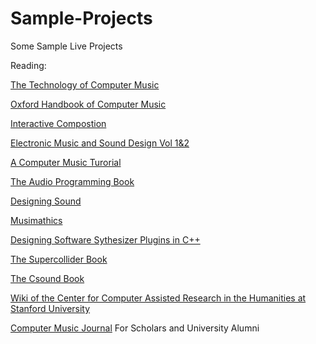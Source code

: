 # Sample-Projects
Some Sample Live Projects


Reading:

[The Technology of Computer Music](https://www.amazon.com/Technology-Computer-Music-Max-Mathews/dp/0262130505)

[Oxford Handbook of Computer Music](https://global.oup.com/academic/product/the-oxford-handbook-of-computer-music-9780195331615?cc=us&lang=en&)

[Interactive Compostion](https://global.oup.com/us/companion.websites/9780199973828/)

[Electronic Music and Sound Design Vol 1&2](https://virtual-sound.com/)

[A Computer Music Turorial](https://mitpress.mit.edu/books/computer-music-tutorial)

[The Audio Programming Book](https://mitpress.mit.edu/books/audio-programming-book)

[Designing Sound](https://mitpress.mit.edu/books/designing-sound)

[Musimathics](https://mitpress.mit.edu/books/musimathics)

[Designing Software Sythesizer Plugins in C++](http://www.willpirkle.com/about/books/)

[The Supercollider Book](https://mitpress.mit.edu/books/supercollider-book)

[The Csound Book](https://mitpress.mit.edu/books/csound-book)

[Wiki of the Center for Computer Assisted Research in the Humanities at Stanford University ](http://wiki.ccarh.org/wiki/Main_Page)

[Computer Music Journal](https://www.mitpressjournals.org/cmj) For Scholars and University Alumni


